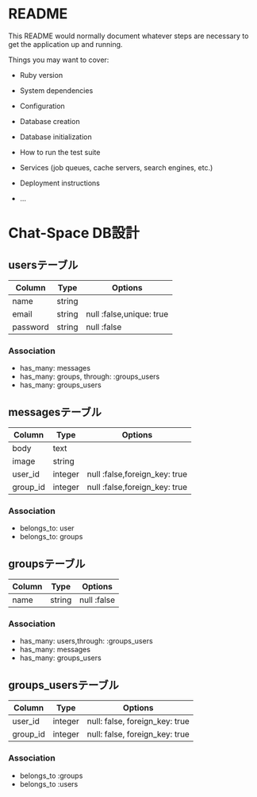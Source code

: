 # README

This README would normally document whatever steps are necessary to get the
application up and running.

Things you may want to cover:

* Ruby version

* System dependencies

* Configuration

* Database creation

* Database initialization

* How to run the test suite

* Services (job queues, cache servers, search engines, etc.)

* Deployment instructions

* ...

# Chat-Space DB設計

## usersテーブル

|Column|Type|Options|
|------|----|-------|
|name|string|
|email|string|null :false,unique: true|
|password|string|null :false|

### Association
- has_many: messages
- has_many: groups, through: :groups_users
- has_many: groups_users

## messagesテーブル

|Column|Type|Options|
|------|----|-------|
|body|text|
|image|string|
|user_id|integer|null :false,foreign_key: true|
|group_id|integer|null :false,foreign_key: true|

### Association
- belongs_to: user
- belongs_to: groups

## groupsテーブル

|Column|Type|Options|
|------|----|-------|
|name|string|null :false|

### Association
- has_many: users,through: :groups_users
- has_many: messages
- has_many: groups_users

## groups_usersテーブル

|Column|Type|Options|
|------|----|-------|
|user_id|integer|null: false, foreign_key: true|
|group_id|integer|null: false, foreign_key: true|

### Association
- belongs_to :groups
- belongs_to :users